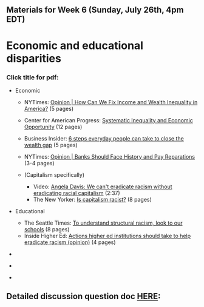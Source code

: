 ## Materials for Week 6 (Sunday, July 26th, 4pm EDT)
# Economic and educational disparities
### Click title for pdf:

- Economic
  - NYTimes: <a href="">Opinion | How Can We Fix Income and Wealth Inequality in America?</a> (5 pages)
  - Center for American Progress: <a href="">Systematic Inequality and Economic Opportunity</a> (12 pages)
  - Business Insider: <a href="">6 steps everyday people can take to close the wealth gap</a> (5 pages)
   - NYTimes: <a href="">Opinion | Banks Should Face History and Pay Reparations </a> (3-4 pages)
   
  - (Capitalism specifically)
    - Video: <a href="">Angela Davis: We can't eradicate racism without eradicating racial capitalism</a> (2:37)
    - The New Yorker: <a href="">Is capitalism racist?</a> (8 pages)
    
- Educational
  - The Seattle Times: <a href="">To understand structural racism, look to our schools</a> (8 pages)
  - Inside Higher Ed: <a href="">Actions higher ed institutions should take to help eradicate racism (opinion)</a> (4 pages)

  
- <a href=""></a>
- <a href=""></a>
- <a href=""></a>

## Detailed discussion question doc [HERE](): 


